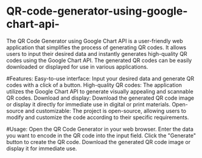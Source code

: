 # QR-code-generator-using-google-chart-api-
The QR Code Generator using Google Chart API is a user-friendly web application that simplifies the process of generating QR codes. It allows users to input their desired data and instantly generates high-quality QR codes using the Google Chart API. The generated QR codes can be easily downloaded or displayed for use in various applications. 

#Features:
Easy-to-use interface: Input your desired data and generate QR codes with a click of a button.
High-quality QR codes: The application utilizes the Google Chart API to generate visually appealing and scannable QR codes.
Download and display: Download the generated QR code image or display it directly for immediate use in digital or print materials.
Open-source and customizable: The project is open-source, allowing users to modify and customize the code according to their specific requirements.

#Usage:
Open the QR Code Generator in your web browser.
Enter the data you want to encode in the QR code into the input field.
Click the "Generate" button to create the QR code.
Download the generated QR code image or display it for immediate use.
